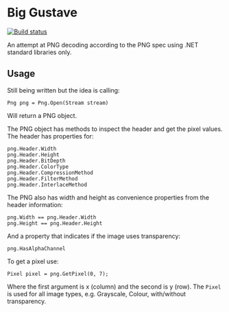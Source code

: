 # Big Gustave #

[![Build status](https://ci.appveyor.com/api/projects/status/nh12x7vg36qxunp0?svg=true)](https://ci.appveyor.com/project/EliotJones/biggustave)

An attempt at PNG decoding according to the PNG spec using .NET standard libraries only.

## Usage ##

Still being written but the idea is calling:

    Png png = Png.Open(Stream stream)

Will return a PNG object.

The PNG object has methods to inspect the header and get the pixel values. The header has properties for:

    png.Header.Width
    png.Header.Height
    png.Header.BitDepth
    png.Header.ColorType
    png.Header.CompressionMethod
    png.Header.FilterMethod
    png.Header.InterlaceMethod

The PNG also has width and height as convenience properties from the header information:

    png.Width == png.Header.Width
    png.Height == png.Header.Height

And a property that indicates if the image uses transparency:

    png.HasAlphaChannel

To get a pixel use:

    Pixel pixel = png.GetPixel(0, 7);

Where the first argument is x (column) and the second is y (row). The `Pixel` is used for all image types, e.g. Grayscale, Colour, with/without transparency.